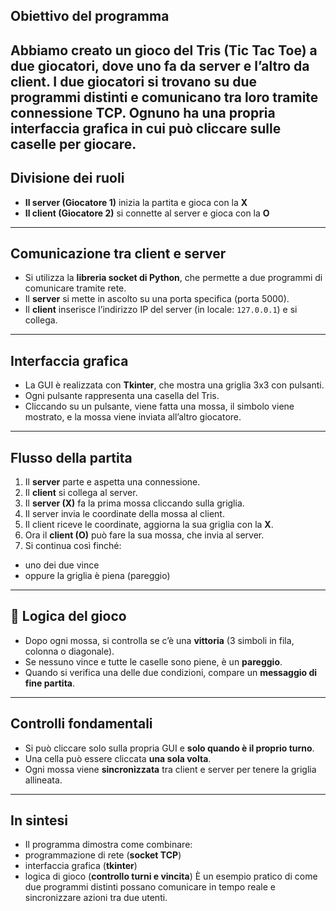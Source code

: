 
## Obiettivo del programma
Abbiamo creato un gioco del **Tris (Tic Tac Toe)** a due giocatori, dove uno fa da **server** e l’altro da **client**. I due giocatori si trovano su due programmi distinti e comunicano tra loro tramite **connessione TCP**. Ognuno ha una propria interfaccia grafica in cui può cliccare sulle caselle per giocare.
---
## Divisione dei ruoli
* **Il server (Giocatore 1)** inizia la partita e gioca con la **X**
* **Il client (Giocatore 2)** si connette al server e gioca con la **O**
---
## Comunicazione tra client e server
* Si utilizza la **libreria socket di Python**, che permette a due programmi di comunicare tramite rete.
* Il **server** si mette in ascolto su una porta specifica (porta 5000).
* Il **client** inserisce l’indirizzo IP del server (in locale: `127.0.0.1`) e si collega.
---
##  Interfaccia grafica
* La GUI è realizzata con **Tkinter**, che mostra una griglia 3x3 con pulsanti.
* Ogni pulsante rappresenta una casella del Tris.
* Cliccando su un pulsante, viene fatta una mossa, il simbolo viene mostrato, e la mossa viene inviata all’altro giocatore.
---
##  Flusso della partita
1. Il **server** parte e aspetta una connessione.
2. Il **client** si collega al server.
3. Il **server (X)** fa la prima mossa cliccando sulla griglia.
4. Il server invia le coordinate della mossa al client.
5. Il client riceve le coordinate, aggiorna la sua griglia con la **X**.
6. Ora il **client (O)** può fare la sua mossa, che invia al server.
7. Si continua così finché:
  * uno dei due vince
  * oppure la griglia è piena (pareggio)
---
## 🧾 Logica del gioco
* Dopo ogni mossa, si controlla se c’è una **vittoria** (3 simboli in fila, colonna o diagonale).
* Se nessuno vince e tutte le caselle sono piene, è un **pareggio**.
* Quando si verifica una delle due condizioni, compare un **messaggio di fine partita**.
---
##  Controlli fondamentali
* Si può cliccare solo sulla propria GUI e **solo quando è il proprio turno**.
* Una cella può essere cliccata **una sola volta**.
* Ogni mossa viene **sincronizzata** tra client e server per tenere la griglia allineata.
---
##  In sintesi
* Il programma dimostra come combinare:
 * programmazione di rete (**socket TCP**)
 * interfaccia grafica (**tkinter**)
 * logica di gioco (**controllo turni e vincita**)
È un esempio pratico di come due programmi distinti possano comunicare in tempo reale e sincronizzare azioni tra due utenti.
